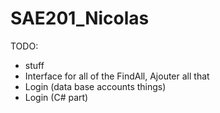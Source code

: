 # SAE201_Nicolas


TODO:
- stuff
- Interface for all of the FindAll, Ajouter all that
- Login (data base accounts things)
- Login (C# part)
